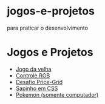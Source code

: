 # jogos-e-projetos
para praticar o desenvolvimento

<h1>Jogos e Projetos</h1>
<ul>
  <li>
    <a href="https://michellycruz.github.io/jogos-e-projetos/jogo-da-velha/index.html">Jogo da velha</a>
  </li>
  <li>
    <a href="https://michellycruz.github.io/jogos-e-projetos/rgb-color-slider/index.html">Controle RGB</a>
  </li>
  <li>
    <a href="https://michellycruz.github.io/jogos-e-projetos/price-grid/index.html">Desafio Price-Grid</a>
  </li>
  <li>
    <a href="https://michellycruz.github.io/jogos-e-projetos/sapinho/index.html">Sapinho em CSS</a>
  </li>
    <li>
    <a href="https://michellycruz.github.io/jogos-e-projetos/cards-pokemon/index.html">Pokemon (somente computador)</a>
  </li>
</ul>

